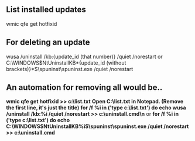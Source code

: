 ## List installed updates

wmic qfe get hotfixid

## For deleting an update

wusa /uninstall /kb:{update_id (that number)} /quiet /norestart 
or
C:\WINDOWS\$NtUninstallKB*{update_id (without brackets)}*$\spuninst\spuninst.exe /quiet /norestart

## An automation for removing all would be..

**wmic qfe get hotfixid >> c:\list.txt**
**Open C:\list.txt in Notepad. (Remove the first line, it's just the title)**
**for /f %i in ('type c:\list.txt') do echo wusa /uninstall /kb:%i /quiet /norestart >> c:\uninstall.cmd\n**
or
**for /f %i in ('type c:\list.txt') do echo C:\WINDOWS\$NtUninstallKB%i$\spuninst\spuninst.exe /quiet /norestart >> c:\uninstall.cmd**